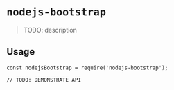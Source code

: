 # `nodejs-bootstrap`

> TODO: description

## Usage

```
const nodejsBootstrap = require('nodejs-bootstrap');

// TODO: DEMONSTRATE API
```

